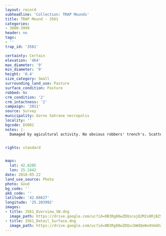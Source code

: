 ```yaml
---
layout: record
subheadline: 'Collection: TRAP Mounds'
title: TRAP Mound - 3561
categories:
- 3000-3999
header: no
tags:
- ''
trap_id: '3561'

certainty: Certain
elevation: '464'
max_diameter: '9'
min_diameter: '9'
height: '0.4'
size_category: Small
surrounding_land_use: Pasture
surface_condition: Pasture
robbed: No
crm_condition: '2'
crm_intactness: '2'
campaign: '2011'
source: Survey
municipality: Gorno Sahrane necropolis
locality: ''
bgcode: DS001
notes: |-
  Damaged by agicultural activity. No obvious robbers' trench's. Scatter of medium-sized stones.


rights: standard


maps:
  lat: 42.6285
  lon: 25.2442
date: 2018-05-22
land_use_source: Photo
photo: Good
bg_code: ''
akb_code: ''
latitude: '42.66627'
longitude: '25.203992'
images:
- title: 3561_Overview_SW.dng
  image_path: https://drive.google.com/uc?id=0B3Rg88wZDQscajQ2M2s0RjBZSkE
- title: 3561_Detail_Surface.dng
  image_path: https://drive.google.com/uc?id=0B3Rg88wZDQscbWdQeWx4VmdVaG8
---
```

